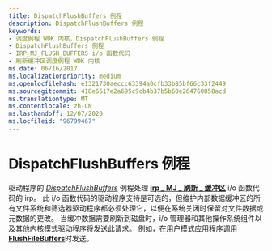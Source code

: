 ```yaml
---
title: DispatchFlushBuffers 例程
description: DispatchFlushBuffers 例程
keywords:
- 调度例程 WDK 内核，DispatchFlushBuffers 例程
- DispatchFlushBuffers 例程
- IRP_MJ_FLUSH_BUFFERS i/o 函数代码
- 刷新缓冲区调度例程 WDK 内核
ms.date: 06/16/2017
ms.localizationpriority: medium
ms.openlocfilehash: e1321730aeccc63394a0cfb33b85bf66c33f2449
ms.sourcegitcommit: 418e6617e2a695c9cb4b37b5b60e264760858acd
ms.translationtype: MT
ms.contentlocale: zh-CN
ms.lasthandoff: 12/07/2020
ms.locfileid: "96799467"
---
```

# <a name="dispatchflushbuffers-routines"></a>DispatchFlushBuffers 例程





驱动程序的 [*DispatchFlushBuffers*](/windows-hardware/drivers/ddi/wdm/nc-wdm-driver_dispatch) 例程处理 [**irp \_ MJ \_ 刷新 \_ 缓冲区**](./irp-mj-flush-buffers.md) i/o 函数代码的 irp。 此 i/o 函数代码的驱动程序支持是可选的，但维护内部数据缓冲区的所有文件系统和筛选器驱动程序都必须处理它，以便在系统关闭时保留对文件数据或元数据的更改。 当缓冲数据需要刷新到磁盘时，i/o 管理器和其他操作系统组件以及其他内核模式驱动程序将发送此请求。 例如，在用户模式应用程序调用 [**FlushFileBuffers**](/windows/win32/api/fileapi/nf-fileapi-flushfilebuffers)时发送。

 

